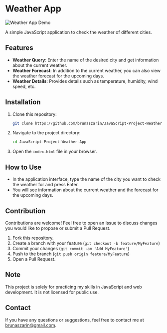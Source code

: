 # Weather App

![Weather App Demo](https://github.com/brunaszarin/JavaScript-Project-Weather-App/main/demo.gif.gif)

A simple JavaScript application to check the weather of different cities.

## Features

- **Weather Query**: Enter the name of the desired city and get information about the current weather.
- **Weather Forecast**: In addition to the current weather, you can also view the weather forecast for the upcoming days.
- **Weather Details**: Provides details such as temperature, humidity, wind speed, etc.

## Installation

1. Clone this repository:
   ```bash
   git clone https://github.com/brunaszarin/JavaScript-Project-Weather-App.git
   ```

2. Navigate to the project directory:
   ```bash
   cd JavaScript-Project-Weather-App
   ```

3. Open the `index.html` file in your browser.

## How to Use

- In the application interface, type the name of the city you want to check the weather for and press Enter.
- You will see information about the current weather and the forecast for the upcoming days.

## Contribution

Contributions are welcome! Feel free to open an Issue to discuss changes you would like to propose or submit a Pull Request.

1. Fork this repository.
2. Create a branch with your feature (`git checkout -b feature/MyFeature`)
3. Commit your changes (`git commit -am 'Add MyFeature'`)
4. Push to the branch (`git push origin feature/MyFeature`)
5. Open a Pull Request.

## Note

This project is solely for practicing my skills in JavaScript and web development. It is not licensed for public use.

## Contact

If you have any questions or suggestions, feel free to contact me at [brunaszarin@gmail.com](mailto:brunaszarin@gmail.com).
